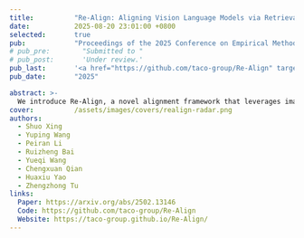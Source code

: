 ```yaml
---
title:          "Re-Align: Aligning Vision Language Models via Retrieval-Augmented Direct Preference Optimization"
date:           2025-08-20 23:01:00 +0800
selected:       true
pub:            "Proceedings of the 2025 Conference on Empirical Methods in Natural Language Processing (EMNLP)"
# pub_pre:        "Submitted to "
# pub_post:       'Under review.'
pub_last:       '<a href="https://github.com/taco-group/Re-Align" target="_blank"><img src="https://img.shields.io/github/stars/taco-group/Re-Align"></a>'
pub_date:       "2025"

abstract: >-
  We introduce Re-Align, a novel alignment framework that leverages image retrieval to construct a dual-preference dataset, effectively incorporating both textual and visual preference signals. We further introduce rDPO, an extension of the standard direct preference optimization that incorporates an additional visual preference objective during fine-tuning. Our experimental results demonstrate that Re-Align not only mitigates hallucinations more effectively than previous methods but also yields significant performance gains in general visual question-answering (VQA) tasks. Moreover, we show that Re-Align maintains robustness and scalability across a wide range of VLM sizes and architectures. This work represents a significant step forward in aligning multimodal LLMs, paving the way for more reliable and effective cross-modal applications.
cover:          /assets/images/covers/realign-radar.png
authors:
  - Shuo Xing
  - Yuping Wang
  - Peiran Li
  - Ruizheng Bai
  - Yueqi Wang
  - Chengxuan Qian
  - Huaxiu Yao
  - Zhengzhong Tu
links:
  Paper: https://arxiv.org/abs/2502.13146
  Code: https://github.com/taco-group/Re-Align
  Website: https://taco-group.github.io/Re-Align/
---
```

